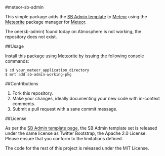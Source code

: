 #meteor-sb-admin

This simple  package adds the [SB Admin template](http://startbootstrap.com/template-overviews/sb-admin/) to [Meteor](http://www.meteor.com) using the [Meteorite](https://github.com/oortcloud/meteorite) package manager for [Meteor](http://www.meteor.com).

The one(sb-admin) found today on Atmosphere is not working, the repository does not exist.

##Usage

Install this package using [Meteorite](https://github.com/oortcloud/meteorite) by issuing the following console commands:

    $ cd your_meteor_application_directory
    $ mrt add sb-admin-working-pkg

##Contributions
1. Fork this repository.
1. Make your changes, ideally documenting your new code with in-context comments.
1. Submit a pull request with a sane commit message.

##License

As per the [SB Admin template page](http://startbootstrap.com/template-overviews/sb-admin/), the SB Admin template set is released under the same license as Twitter Bootstrap, the Apache 2.0 License. Please ensure that you conform to the limitations defined.

The code for the rest of this project is released under the MIT License.